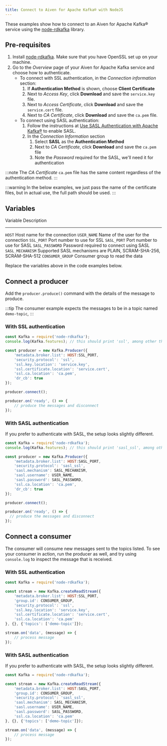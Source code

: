 ```yaml
---
title: Connect to Aiven for Apache Kafka® with NodeJS
---
```


These examples show how to connect to an Aiven for Apache Kafka® service
using the [node-rdkafka](https://github.com/blizzard/node-rdkafka)
library.

## Pre-requisites

1.  Install [node-rdkafka](https://github.com/blizzard/node-rdkafka).
    Make sure that you have OpenSSL set up on your machine.
2.  Go to the *Overview* page of your Aiven for Apache Kafka service and
    choose how to authenticate.
    -   To connect with SSL authentication, in the *Connection
        information* section:
        1.  If **Authentication Method** is shown, choose **Client
            Certificate**
        2.  Next to *Access Key*, click **Download** and save the
            `service.key` file.
        3.  Next to *Access Certificate*, click **Download** and save
            the `service.cert` file.
        4.  Next to *CA Certificate*, click **Download** and save the
            `ca.pem` file.
    -   To connect using SASL authentication:
        1.  Follow the instructions at [Use SASL Authentication with
            Apache
            Kafka®](https://docs.aiven.io/docs/products/kafka/howto/kafka-sasl-auth.html)
            to enable SASL.
        2.  In the *Connection Information* section
            1.  Select **SASL** as the **Authentication Method**
            2.  Next to *CA Certificate*, click **Download** and save
                the `ca.pem` file
            3.  Note the *Password* required for the SASL, we\'ll need
                it for authentication

:::note
The *CA Certificate* `ca.pem` file has the same content regardless of
the authentication method.
:::

:::warning
In the below examples, we just pass the name of the certificate files,
but in actual use, the full path should be used.
:::

## Variables

  Variable           Description
  ------------------ -------------------------------------------------------------------
  `HOST`             Host name for the connection
  `USER_NAME`        Name of the user for the connection
  `SSL_PORT`         Port number to use for SSL
  `SASL_PORT`        Port number to use for SASL
  `SASL_PASSWORD`    Password required to connect using SASL
  `SASL_MECHANISM`   Supported SASL mechanisms are PLAIN, SCRAM-SHA-256, SCRAM-SHA-512
  `CONSUMER_GROUP`   Consumer group to read the data

Replace the variables above in the code examples below.

## Connect a producer

Add the `producer.produce()` command with the details of the message to
produce.

:::tip
The consumer example expects the messages to be in a topic named
`demo-topic`,
:::

### With SSL authentication

``` js
const Kafka = require('node-rdkafka');
console.log(Kafka.features); // this should print 'ssl', among other things

const producer = new Kafka.Producer({
    'metadata.broker.list': HOST:SSL_PORT,
    'security.protocol': 'ssl',
    'ssl.key.location': 'service.key',
    'ssl.certificate.location': 'service.cert',
    'ssl.ca.location': 'ca.pem',
    'dr_cb': true
});

producer.connect();

producer.on('ready', () => {
    // produce the messages and disconnect
});
```

### With SASL authentication

If you prefer to authenticate with SASL, the setup looks slightly
different.

``` js
const Kafka = require('node-rdkafka');
console.log(Kafka.features); // this should print 'sasl_ssl', among other things

const producer = new Kafka.Producer({
    'metadata.broker.list': HOST:SASL_PORT,
    'security.protocol': 'sasl_ssl',
    'sasl.mechanism': SASL_MECHANISM,
    'sasl.username': USER_NAME,
    'sasl.password': SASL_PASSWORD,
    'ssl.ca.location': 'ca.pem',
    'dr_cb': true
});

producer.connect();

producer.on('ready', () => {
  // produce the messages and disconnect
});
```

## Connect a consumer

The consumer will consume new messages sent to the topics listed. To see
your consumer in action, run the producer as well, and try using
`console.log` to inspect the message that is received.

### With SSL authentication

``` js
const Kafka = require('node-rdkafka');

const stream = new Kafka.createReadStream({
    'metadata.broker.list': HOST:SSL_PORT,
    'group.id': CONSUMER_GROUP,
    'security.protocol': 'ssl',
    'ssl.key.location': 'service.key',
    'ssl.certificate.location': 'service.cert',
    'ssl.ca.location': 'ca.pem'
}, {}, {'topics': ['demo-topic']});

stream.on('data', (message) => {
    // process message
});
```

### With SASL authentication

If you prefer to authenticate with SASL, the setup looks slightly
different.

``` js
const Kafka = require('node-rdkafka');

const stream = new Kafka.createReadStream({
    'metadata.broker.list': HOST:SASL_PORT,
    'group.id': CONSUMER_GROUP,
    'security.protocol': 'sasl_ssl',
    'sasl.mechanism': SASL_MECHANISM,
    'sasl.username': USER_NAME,
    'sasl.password': SASL_PASSWORD,
    'ssl.ca.location': 'ca.pem'
}, {}, {'topics': ['demo-topic']});

stream.on('data', (message) => {
    // process message
});
```
